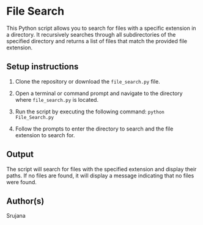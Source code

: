 # File Search

This Python script allows you to search for files with a specific extension in a directory. It recursively searches through all subdirectories of the specified directory and returns a list of files that match the provided file extension.

## Setup instructions

1. Clone the repository or download the `file_search.py` file.

2. Open a terminal or command prompt and navigate to the directory where `file_search.py` is located.

3. Run the script by executing the following command: `python File_Search.py`

4. Follow the prompts to enter the directory to search and the file extension to search for.

## Output

The script will search for files with the specified extension and display their paths. If no files are found, it will display a message indicating that no files were found.

## Author(s)

Srujana


